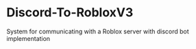 # Discord-To-RobloxV3
System for communicating with a Roblox server with discord bot implementation
